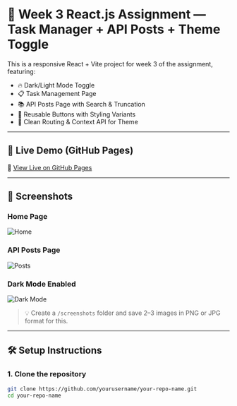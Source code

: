 # 🌟 Week 3 React.js Assignment — Task Manager + API Posts + Theme Toggle

This is a responsive React + Vite project for week 3 of the assignment, featuring:

- 🔥 Dark/Light Mode Toggle
- 📋 Task Management Page
- 📚 API Posts Page with Search & Truncation
- 🧩 Reusable Buttons with Styling Variants
- 🧠 Clean Routing & Context API for Theme

---

## 🚀 Live Demo (GitHub Pages)

🔗 [View Live on GitHub Pages](https://yourusername.github.io/your-repo-name)

---

## 📸 Screenshots

### Home Page
![Home](./screenshots/home.png)

### API Posts Page
![Posts](./screenshots/posts.png)

### Dark Mode Enabled
![Dark Mode](./screenshots/darkmode.png)

> 💡 Create a `/screenshots` folder and save 2–3 images in PNG or JPG format for this.

---

## 🛠️ Setup Instructions

### 1. Clone the repository

```bash
git clone https://github.com/yourusername/your-repo-name.git
cd your-repo-name
